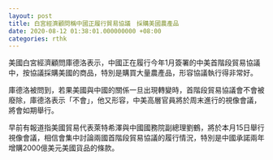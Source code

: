 ```yaml
---
layout: post
title: 白宮經濟顧問稱中國正履行貿易協議　採購美國農產品
date: 2020-08-12 01:38:01.000000000 +08:00
categories: rthk
---
```


美國白宮經濟顧問庫德洛表示，中國正在履行今年1月簽署的中美首階段貿易協議中，按協議採購美國的商品，特別是購買大量農產品，形容協議執行得非常好。

庫德洛被問到，若果美國與中國的關係一旦出現轉變時，首階段貿易協議會不會被廢除，庫德洛表示「不會」，他又形容，中美高層官員將於周末進行的視像會議，將會如期舉行。

 早前有報道指美國貿易代表萊特希澤與中國國務院副總理劉鶴，將於本月15日舉行視像會議，相信會集中討論兩國首階段貿易協議的履行情況，特別是中國承諾兩年增購2000億美元美國貨品的條款。
